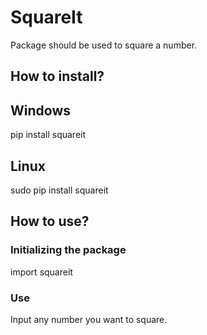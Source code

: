 # SquareIt
Package should be used to square a number.

## How to install?

## Windows
pip install squareit

## Linux

sudo pip install squareit

## How to use?

### Initializing the package 

import squareit

### Use

Input any number you want to square.